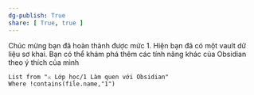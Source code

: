 ```yaml
---
dg-publish: True
share: [ True, true ]
---
```

Chúc mừng bạn đã hoàn thành được mức 1. Hiện bạn đã có một vault dữ liệu sơ khai. Bạn có thể khám phá thêm các tính năng khác của Obsidian theo ý thích của mình
```dataview
List from "⚔️ Lớp học/1 Làm quen với Obsidian" 
Where !contains(file.name,"1")
```